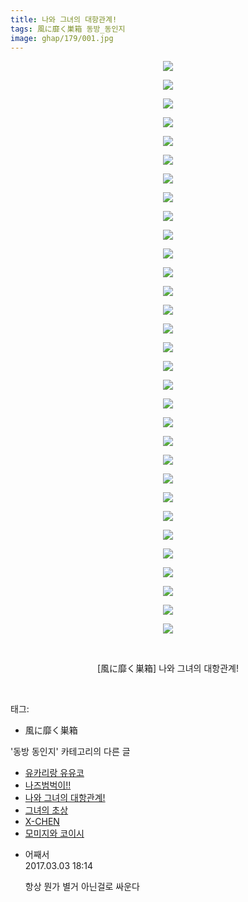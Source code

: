```yaml
---
title: 나와 그녀의 대항관계!
tags: 風に靡く巣箱 동방_동인지
image: ghap/179/001.jpg
---
```

<div class="article">
<p style="text-align: center; clear: none; float: none;"><img src="{{ site.nasurl }}/ghap/179/001.jpg"/></p>
<p style="text-align: center; clear: none; float: none;"><img src="{{ site.nasurl }}/ghap/179/002.jpg"/></p>
<p style="text-align: center; clear: none; float: none;"><img src="{{ site.nasurl }}/ghap/179/003.jpg"/></p>
<p style="text-align: center; clear: none; float: none;"><img src="{{ site.nasurl }}/ghap/179/004.jpg"/></p>
<p style="text-align: center; clear: none; float: none;"><img src="{{ site.nasurl }}/ghap/179/005.jpg"/></p>
<p style="text-align: center; clear: none; float: none;"><img src="{{ site.nasurl }}/ghap/179/006.jpg"/></p>
<p style="text-align: center; clear: none; float: none;"><img src="{{ site.nasurl }}/ghap/179/007.jpg"/></p>
<p style="text-align: center; clear: none; float: none;"><img src="{{ site.nasurl }}/ghap/179/008.jpg"/></p>
<p style="text-align: center; clear: none; float: none;"><img src="{{ site.nasurl }}/ghap/179/009.jpg"/></p>
<p style="text-align: center; clear: none; float: none;"><img src="{{ site.nasurl }}/ghap/179/010.jpg"/></p>
<p style="text-align: center; clear: none; float: none;"><img src="{{ site.nasurl }}/ghap/179/011.jpg"/></p>
<p style="text-align: center; clear: none; float: none;"><img src="{{ site.nasurl }}/ghap/179/012.jpg"/></p>
<p style="text-align: center; clear: none; float: none;"><img src="{{ site.nasurl }}/ghap/179/013.jpg"/></p>
<p style="text-align: center; clear: none; float: none;"><img src="{{ site.nasurl }}/ghap/179/014.jpg"/></p>
<p style="text-align: center; clear: none; float: none;"><img src="{{ site.nasurl }}/ghap/179/015.jpg"/></p>
<p style="text-align: center; clear: none; float: none;"><img src="{{ site.nasurl }}/ghap/179/016.jpg"/></p>
<p style="text-align: center; clear: none; float: none;"><img src="{{ site.nasurl }}/ghap/179/017.jpg"/></p>
<p style="text-align: center; clear: none; float: none;"><img src="{{ site.nasurl }}/ghap/179/018.jpg"/></p>
<p style="text-align: center; clear: none; float: none;"><img src="{{ site.nasurl }}/ghap/179/019.jpg"/></p>
<p style="text-align: center; clear: none; float: none;"><img src="{{ site.nasurl }}/ghap/179/020.jpg"/></p>
<p style="text-align: center; clear: none; float: none;"><img src="{{ site.nasurl }}/ghap/179/021.jpg"/></p>
<p style="text-align: center; clear: none; float: none;"><img src="{{ site.nasurl }}/ghap/179/022.jpg"/></p>
<p style="text-align: center; clear: none; float: none;"><img src="{{ site.nasurl }}/ghap/179/023.jpg"/></p>
<p style="text-align: center; clear: none; float: none;"><img src="{{ site.nasurl }}/ghap/179/024.jpg"/></p>
<p style="text-align: center; clear: none; float: none;"><img src="{{ site.nasurl }}/ghap/179/025.jpg"/></p>
<p style="text-align: center; clear: none; float: none;"><img src="{{ site.nasurl }}/ghap/179/026.jpg"/></p>
<p style="text-align: center; clear: none; float: none;"><img src="{{ site.nasurl }}/ghap/179/027.jpg"/></p>
<p style="text-align: center; clear: none; float: none;"><img src="{{ site.nasurl }}/ghap/179/028.jpg"/></p>
<p style="text-align: center; clear: none; float: none;"><img src="{{ site.nasurl }}/ghap/179/029.jpg"/></p>
<p style="text-align: center; clear: none; float: none;"><img src="{{ site.nasurl }}/ghap/179/030.jpg"/></p>
<p style="text-align: center; clear: none; float: none;"><img src="{{ site.nasurl }}/ghap/179/031.jpg"/></p>
<p style="text-align: center; clear: none; float: none;"><br/></p>
<p style="text-align: center; clear: none; float: none;">[風に靡く巣箱] 나와 그녀의 대항관계!</p>
<p><br/></p>
</div><div class="tagTrail">
<p>태그: </p>
<ul>
<li>風に靡く巣箱</li>
</ul>
</div><div class="another">
<p>'동방 동인지' 카테고리의 다른 글</p>
<ul>
<li><a href="/2016-06-18-ghap_181">유카리랑 유유코</a></li>
<li><a href="/2016-06-18-ghap_180">나즈범벅이!!</a></li>
<li><a href="/2016-06-18-ghap_179">나와 그녀의 대항관계!</a></li>
<li><a href="/2016-06-18-ghap_178">그녀의 초상</a></li>
<li><a href="/2016-06-18-ghap_177">X-CHEN</a></li>
<li><a href="/2016-06-18-ghap_176">모미지와 코이시</a></li>
</ul>
</div><div class="cb_module cb_fluid">
<div class="cb_wrt cb_profile">
<div class="comment">
<ul>
<li class="cb_thumb_off" id="comment14930487">
<div class="cb_comment_area">
<div class="cb_info_area">
<div class="cb_section">
<span class="cb_nick_name">어째서</span>
</div>
<div class="cb_section">
<span class="cb_date">2017.03.03 18:14 </span>
</div>
</div>
<div class="cb_dsc_comment">
<p class="cb_dsc">
											항상 뭔가 별거 아닌걸로 싸운다
										</p>
</div>
</div></li>
</ul>
</div>
</div><!-- commentList close -->
</div>